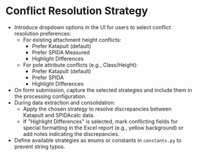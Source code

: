# Conflict Resolution Strategy

- Introduce dropdown options in the UI for users to select conflict resolution preferences:
  - For existing attachment height conflicts:
    - Prefer Katapult (default)
    - Prefer SPIDA Measured
    - Highlight Differences
  - For pole attribute conflicts (e.g., Class/Height):
    - Prefer Katapult (default)
    - Prefer SPIDA
    - Highlight Differences
- On form submission, capture the selected strategies and include them in the processing configuration.
- During data extraction and consolidation:
  - Apply the chosen strategy to resolve discrepancies between Katapult and SPIDAcalc data.
  - If "Highlight Differences" is selected, mark conflicting fields for special formatting in the Excel report (e.g., yellow background) or add notes indicating the discrepancies.
- Define available strategies as enums or constants in `constants.py` to prevent string typos.
